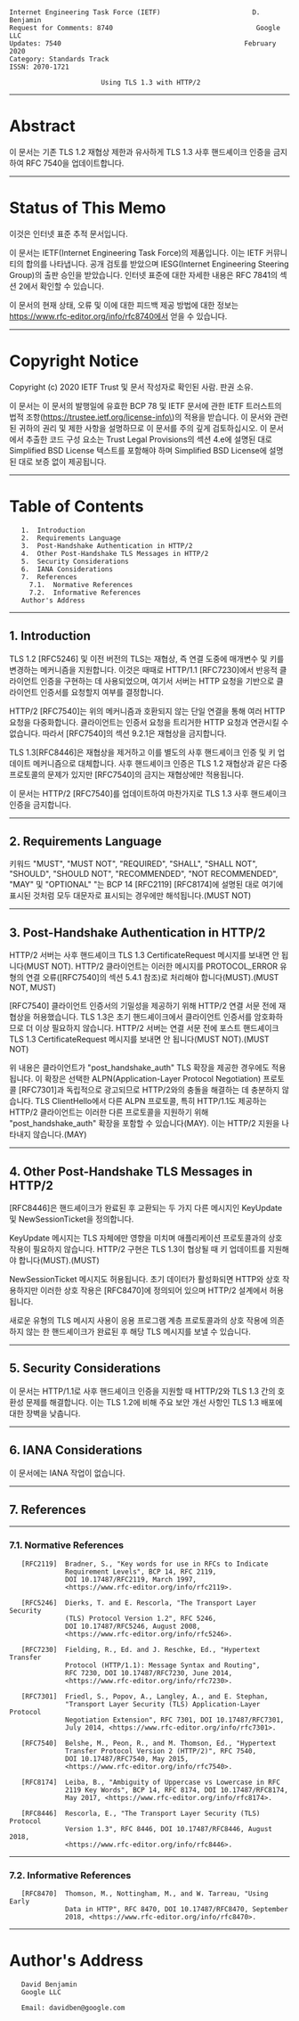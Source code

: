 

```text
﻿

Internet Engineering Task Force (IETF)                       D. Benjamin
Request for Comments: 8740                                    Google LLC
Updates: 7540                                              February 2020
Category: Standards Track                                               
ISSN: 2070-1721

                       Using TLS 1.3 with HTTP/2
```

---
# **Abstract**

이 문서는 기존 TLS 1.2 재협상 제한과 유사하게 TLS 1.3 사후 핸드셰이크 인증을 금지하여 RFC 7540을 업데이트합니다.

---
# **Status of This Memo**

이것은 인터넷 표준 추적 문서입니다.

이 문서는 IETF\(Internet Engineering Task Force\)의 제품입니다. 이는 IETF 커뮤니티의 합의를 나타냅니다. 공개 검토를 받았으며 IESG\(Internet Engineering Steering Group\)의 출판 승인을 받았습니다. 인터넷 표준에 대한 자세한 내용은 RFC 7841의 섹션 2에서 확인할 수 있습니다.

이 문서의 현재 상태, 오류 및 이에 대한 피드백 제공 방법에 대한 정보는 https://www.rfc-editor.org/info/rfc8740에서 얻을 수 있습니다.

---
# **Copyright Notice**

Copyright \(c\) 2020 IETF Trust 및 문서 작성자로 확인된 사람. 판권 소유.

이 문서는 이 문서의 발행일에 유효한 BCP 78 및 IETF 문서에 관한 IETF 트러스트의 법적 조항\(https://trustee.ietf.org/license-info\)의 적용을 받습니다. 이 문서와 관련된 귀하의 권리 및 제한 사항을 설명하므로 이 문서를 주의 깊게 검토하십시오. 이 문서에서 추출한 코드 구성 요소는 Trust Legal Provisions의 섹션 4.e에 설명된 대로 Simplified BSD License 텍스트를 포함해야 하며 Simplified BSD License에 설명된 대로 보증 없이 제공됩니다.

---
# **Table of Contents**

```text
   1.  Introduction
   2.  Requirements Language
   3.  Post-Handshake Authentication in HTTP/2
   4.  Other Post-Handshake TLS Messages in HTTP/2
   5.  Security Considerations
   6.  IANA Considerations
   7.  References
     7.1.  Normative References
     7.2.  Informative References
   Author's Address
```

---
## **1.  Introduction**

TLS 1.2 \[RFC5246\] 및 이전 버전의 TLS는 재협상, 즉 연결 도중에 매개변수 및 키를 변경하는 메커니즘을 지원합니다. 이것은 때때로 HTTP/1.1 \[RFC7230\]에서 반응적 클라이언트 인증을 구현하는 데 사용되었으며, 여기서 서버는 HTTP 요청을 기반으로 클라이언트 인증서를 요청할지 여부를 결정합니다.

HTTP/2 \[RFC7540\]는 위의 메커니즘과 호환되지 않는 단일 연결을 통해 여러 HTTP 요청을 다중화합니다. 클라이언트는 인증서 요청을 트리거한 HTTP 요청과 연관시킬 수 없습니다. 따라서 \[RFC7540\]의 섹션 9.2.1은 재협상을 금지합니다.

TLS 1.3\[RFC8446\]은 재협상을 제거하고 이를 별도의 사후 핸드셰이크 인증 및 키 업데이트 메커니즘으로 대체합니다. 사후 핸드셰이크 인증은 TLS 1.2 재협상과 같은 다중 프로토콜의 문제가 있지만 \[RFC7540\]의 금지는 재협상에만 적용됩니다.

이 문서는 HTTP/2 \[RFC7540\]를 업데이트하여 마찬가지로 TLS 1.3 사후 핸드셰이크 인증을 금지합니다.

---
## **2.  Requirements Language**

키워드 "MUST", "MUST NOT", "REQUIRED", "SHALL", "SHALL NOT", "SHOULD", "SHOULD NOT", "RECOMMENDED", "NOT RECOMMENDED", "MAY" 및 "OPTIONAL" "는 BCP 14 \[RFC2119\] \[RFC8174\]에 설명된 대로 여기에 표시된 것처럼 모두 대문자로 표시되는 경우에만 해석됩니다.\(MUST NOT\)

---
## **3.  Post-Handshake Authentication in HTTP/2**

HTTP/2 서버는 사후 핸드셰이크 TLS 1.3 CertificateRequest 메시지를 보내면 안 됩니다\(MUST NOT\). HTTP/2 클라이언트는 이러한 메시지를 PROTOCOL\_ERROR 유형의 연결 오류\(\[RFC7540\]의 섹션 5.4.1 참조\)로 처리해야 합니다\(MUST\).\(MUST NOT, MUST\)

\[RFC7540\] 클라이언트 인증서의 기밀성을 제공하기 위해 HTTP/2 연결 서문 전에 재협상을 허용했습니다. TLS 1.3은 초기 핸드셰이크에서 클라이언트 인증서를 암호화하므로 더 이상 필요하지 않습니다. HTTP/2 서버는 연결 서문 전에 포스트 핸드셰이크 TLS 1.3 CertificateRequest 메시지를 보내면 안 됩니다\(MUST NOT\).\(MUST NOT\)

위 내용은 클라이언트가 "post\_handshake\_auth" TLS 확장을 제공한 경우에도 적용됩니다. 이 확장은 선택한 ALPN\(Application-Layer Protocol Negotiation\) 프로토콜 \[RFC7301\]과 독립적으로 광고되므로 HTTP/2와의 충돌을 해결하는 데 충분하지 않습니다. TLS ClientHello에서 다른 ALPN 프로토콜, 특히 HTTP/1.1도 제공하는 HTTP/2 클라이언트는 이러한 다른 프로토콜을 지원하기 위해 "post\_handshake\_auth" 확장을 포함할 수 있습니다\(MAY\). 이는 HTTP/2 지원을 나타내지 않습니다.\(MAY\)

---
## **4.  Other Post-Handshake TLS Messages in HTTP/2**

\[RFC8446\]은 핸드셰이크가 완료된 후 교환되는 두 가지 다른 메시지인 KeyUpdate 및 NewSessionTicket을 정의합니다.

KeyUpdate 메시지는 TLS 자체에만 영향을 미치며 애플리케이션 프로토콜과의 상호 작용이 필요하지 않습니다. HTTP/2 구현은 TLS 1.3이 협상될 때 키 업데이트를 지원해야 합니다\(MUST\).\(MUST\)

NewSessionTicket 메시지도 허용됩니다. 초기 데이터가 활성화되면 HTTP와 상호 작용하지만 이러한 상호 작용은 \[RFC8470\]에 정의되어 있으며 HTTP/2 설계에서 허용됩니다.

새로운 유형의 TLS 메시지 사용이 응용 프로그램 계층 프로토콜과의 상호 작용에 의존하지 않는 한 핸드셰이크가 완료된 후 해당 TLS 메시지를 보낼 수 있습니다.

---
## **5.  Security Considerations**

이 문서는 HTTP/1.1로 사후 핸드셰이크 인증을 지원할 때 HTTP/2와 TLS 1.3 간의 호환성 문제를 해결합니다. 이는 TLS 1.2에 비해 주요 보안 개선 사항인 TLS 1.3 배포에 대한 장벽을 낮춥니다.

---
## **6.  IANA Considerations**

이 문서에는 IANA 작업이 없습니다.

---
## **7.  References**
---
### **7.1.  Normative References**

```text
   [RFC2119]  Bradner, S., "Key words for use in RFCs to Indicate
              Requirement Levels", BCP 14, RFC 2119,
              DOI 10.17487/RFC2119, March 1997,
              <https://www.rfc-editor.org/info/rfc2119>.

   [RFC5246]  Dierks, T. and E. Rescorla, "The Transport Layer Security
              (TLS) Protocol Version 1.2", RFC 5246,
              DOI 10.17487/RFC5246, August 2008,
              <https://www.rfc-editor.org/info/rfc5246>.

   [RFC7230]  Fielding, R., Ed. and J. Reschke, Ed., "Hypertext Transfer
              Protocol (HTTP/1.1): Message Syntax and Routing",
              RFC 7230, DOI 10.17487/RFC7230, June 2014,
              <https://www.rfc-editor.org/info/rfc7230>.

   [RFC7301]  Friedl, S., Popov, A., Langley, A., and E. Stephan,
              "Transport Layer Security (TLS) Application-Layer Protocol
              Negotiation Extension", RFC 7301, DOI 10.17487/RFC7301,
              July 2014, <https://www.rfc-editor.org/info/rfc7301>.

   [RFC7540]  Belshe, M., Peon, R., and M. Thomson, Ed., "Hypertext
              Transfer Protocol Version 2 (HTTP/2)", RFC 7540,
              DOI 10.17487/RFC7540, May 2015,
              <https://www.rfc-editor.org/info/rfc7540>.

   [RFC8174]  Leiba, B., "Ambiguity of Uppercase vs Lowercase in RFC
              2119 Key Words", BCP 14, RFC 8174, DOI 10.17487/RFC8174,
              May 2017, <https://www.rfc-editor.org/info/rfc8174>.

   [RFC8446]  Rescorla, E., "The Transport Layer Security (TLS) Protocol
              Version 1.3", RFC 8446, DOI 10.17487/RFC8446, August 2018,
              <https://www.rfc-editor.org/info/rfc8446>.
```

---
### **7.2.  Informative References**

```text
   [RFC8470]  Thomson, M., Nottingham, M., and W. Tarreau, "Using Early
              Data in HTTP", RFC 8470, DOI 10.17487/RFC8470, September
              2018, <https://www.rfc-editor.org/info/rfc8470>.
```

---
# **Author's Address**

```text
   David Benjamin
   Google LLC

   Email: davidben@google.com
```